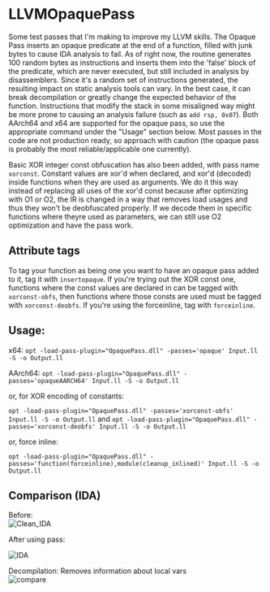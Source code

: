 # LLVMOpaquePass
Some test passes that I'm making to improve my LLVM skills. The Opaque Pass inserts an opaque predicate at the end of a function, filled with junk bytes to cause IDA analysis to fail. As of right now, the routine generates 100 random bytes as instructions and inserts them into the 'false' block of the predicate, which are never executed, but still included in analysis by disassemblers. Since it's a random set of instructions generated, the resulting impact on static analysis tools can vary. In the best case, it can break decompilation or greatly change the expected behavior of the function. Instructions that modify the stack in some misaligned way might be more prone to causing an analysis failure (such as `add rsp, 0x07`). Both AArch64 and x64 are supported for the opaque pass, so use the appropriate command under the "Usage" section below. Most passes in the code are not production ready, so approach with caution (the opaque pass is probably the most reliable/applicable one currently).  

Basic XOR integer const obfuscation has also been added, with pass name `xorconst`. Constant values are xor'd when declared, and xor'd (decoded) inside functions when they are used as arguments. We do it this way instead of replacing all uses of the xor'd const because after optimizing with O1 or O2, the IR is changed in a way that removes load usages and thus they won't be deobfuscated properly. If we decode them in specific functions where theyre used as parameters, we can still use O2 optimization and have the pass work.   

## Attribute tags
To tag your function as being one you want to have an opaque pass added to it, tag it with `insertopaque`. If you're trying out the XOR const one, functions where the const values are declared in can be tagged with `xorconst-obfs`, then functions where those consts are used must be tagged with `xorconst-deobfs`. If you're using the forceinline, tag with `forceinline`.    

## Usage: 
 x64: `opt -load-pass-plugin="OpaquePass.dll" -passes='opaque' Input.ll -S -o Output.ll`   

 AArch64: `opt -load-pass-plugin="OpaquePass.dll" -passes='opaqueAARCH64' Input.ll -S -o Output.ll`   

or, for XOR encoding of constants:  

`opt -load-pass-plugin="OpaquePass.dll" -passes='xorconst-obfs' Input.ll -S -o Output.ll`  and `opt -load-pass-plugin="OpaquePass.dll" -passes='xorconst-deobfs' Input.ll -S -o Output.ll`    

or, force inline:

`opt -load-pass-plugin="OpaquePass.dll" -passes='function(forceinline),module(cleanup_inlined)' Input.ll -S -o Output.ll`   

## Comparison (IDA)

Before:   
![Clean_IDA](https://github.com/user-attachments/assets/4fa985f4-e5a0-4803-b4ee-abf3c6bbfdbe)  

After using pass:   

![IDA](https://github.com/user-attachments/assets/4e313a59-1d8c-4044-80b2-01e5ae0309fc)  

Decompilation:  Removes information about local vars  
![compare](https://github.com/user-attachments/assets/eaaa0706-f301-4f86-b287-aaea11abadfe)
